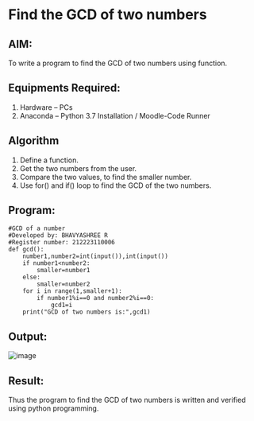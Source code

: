 # Find the GCD of two numbers

## AIM:
To write a program to find the GCD of two numbers using function.

## Equipments Required:
1. Hardware – PCs
2. Anaconda – Python 3.7 Installation / Moodle-Code Runner

## Algorithm
1. Define a function.
2. Get the two numbers from the user.
3. Compare the two values, to find the smaller number.
4. Use for() and if() loop to find the GCD of the two numbers.

## Program:
```
#GCD of a number
#Developed by: BHAVYASHREE R
#Register number: 212223110006
def gcd():
    number1,number2=int(input()),int(input())
    if number1<number2:
        smaller=number1
    else:
        smaller=number2
    for i in range(1,smaller+1):
        if number1%i==0 and number2%i==0:
            gcd1=i
    print("GCD of two numbers is:",gcd1)
```

## Output:
![image](https://github.com/Bhavyashree2403/GCD-of-two-numbers/assets/149219738/3f703ffe-78ae-496a-a0c2-376c462d2fa1)

## Result:
Thus the program to find the GCD of two numbers is written and verified using python programming.
